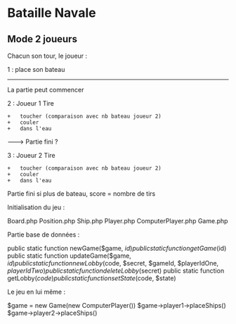 # Bataille Navale

## Mode 2 joueurs

Chacun son tour, le joueur :

1 : place son bateau

----

La partie peut commencer


2 : Joueur 1 Tire

    +   toucher (comparaison avec nb bateau joueur 2)
    +   couler
    +   dans l'eau

---> Partie fini ?

3 : Joueur 2 Tire

    +   toucher (comparaison avec nb bateau joueur 2)
    +   couler
    +   dans l'eau

Partie fini si plus de bateau, score = nombre de tirs

Initialisation du jeu :

Board.php
Position.php
Ship.php
Player.php
ComputerPlayer.php
Game.php

Partie base de données :

public static function newGame($game, $id)
public static function getGame($id)
public static function updateGame($game, $id)
public static function newLobby($code, $secret, $gameId, $playerIdOne, $playerIdTwo)
public static function deleteLobby($secret)
public static function getLobby($code)
public static function setState($code, $state)

Le jeu en lui même :

$game = new Game(new ComputerPlayer())
$game->player1->placeShips()
$game->player2->placeShips()
